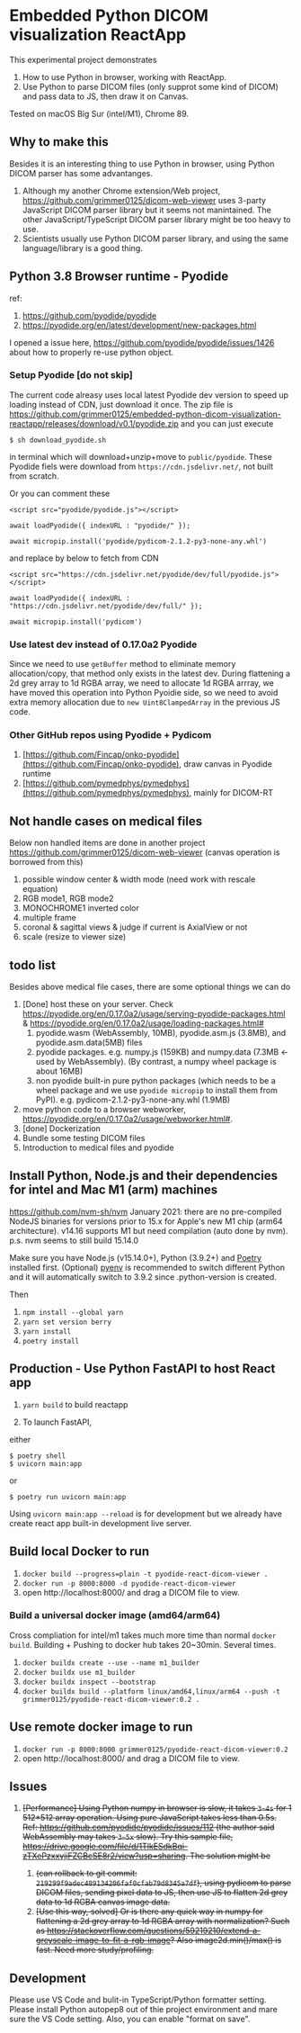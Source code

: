 # Embedded Python DICOM visualization ReactApp

This experimental project demonstrates 
1. How to use Python in browser, working with ReactApp.   
2. Use Python to parse DICOM files (only supprot some kind of DICOM) and pass data to JS, then draw it on Canvas. 

Tested on macOS Big Sur (intel/M1), Chrome 89. 

## Why to make this

Besides it is an interesting thing to use Python in browser, using Python DICOM parser has some advantanges. 
1. Although my another Chrome extension/Web project, https://github.com/grimmer0125/dicom-web-viewer uses 3-party JavaScript DICOM parser library but it seems not manintained. The other JavaScript/TypeScript DICOM parser library might be too heavy to use. 
2. Scientists usually use Python DICOM parser library, and using the same language/library is a good thing. 

## Python 3.8 Browser runtime - Pyodide 

ref: 
1. https://github.com/pyodide/pyodide
2. https://pyodide.org/en/latest/development/new-packages.html

I opened a issue here, https://github.com/pyodide/pyodide/issues/1426 about how to properly re-use python object. 

### Setup Pyodide [do not skip]

The current code alreasy uses local latest Pyodide dev version to speed up loading instead of CDN, just download it once. The zip file is https://github.com/grimmer0125/embedded-python-dicom-visualization-reactapp/releases/download/v0.1/pyodide.zip and you can just execute 

`$ sh download_pyodide.sh` 

in terminal which will download+unzip+move to `public/pyodide`. These Pyodide fiels were download from `https://cdn.jsdelivr.net/`, not built from scratch. 

Or you can comment these
```
<script src="pyodide/pyodide.js"></script>

await loadPyodide({ indexURL : "pyodide/" }); 

await micropip.install('pyodide/pydicom-2.1.2-py3-none-any.whl') 
```

and replace by below to fetch from CDN

```
<script src="https://cdn.jsdelivr.net/pyodide/dev/full/pyodide.js"></script>

await loadPyodide({ indexURL : "https://cdn.jsdelivr.net/pyodide/dev/full/" });

await micropip.install('pydicom') 

```

### Use latest dev instead of 0.17.0a2 Pyodide

Since we need to use `getBuffer` method to eliminate memory allocation/copy, that method only exists in the latest dev. During flattening a 2d grey array to 1d RGBA array, we need to allocate 1d RGBA arrray, we have moved this operation into Python Pyoidie side, so we need to avoid extra memory allocation due to `new Uint8ClampedArray` in the previous JS code. 

### Other GitHub repos using Pyodide + Pydicom
1. [https://github.com/Fincap/onko-pyodide](https://github.com/Fincap/onko-pyodide), draw canvas in Pyodide runtime
2. [https://github.com/pymedphys/pymedphys](https://github.com/pymedphys/pymedphys), mainly for DICOM-RT

## Not handle cases on medical files

Below non handled items are done in another project https://github.com/grimmer0125/dicom-web-viewer (canvas operation is borrowed from this)

1. possible window center & width mode (need work with rescale equation)
2. RGB mode1, RGB mode2
3. MONOCHROME1 inverted color 
4. multiple frame 
5. coronal & sagittal views & judge if current is AxialView or not 
6. scale (resize to viewer size)

##  todo list

Besides above medical file cases, there are some optional things we can do 
1. [Done] host these on your server. Check https://pyodide.org/en/0.17.0a2/usage/serving-pyodide-packages.html & https://pyodide.org/en/0.17.0a2/usage/loading-packages.html#
    1. pyodide.wasm (WebAssembly, 10MB), pyodide.asm.js (3.8MB), and pyodide.asm.data(5MB) files 
    2. pyodide packages. e.g. numpy.js (159KB) and numpy.data (7.3MB <-used by WebAssembly). (By contrast, a numpy wheel package is about 16MB)
    3. non pyodide built-in pure python packages (which needs to be a wheel package and we use `pyodide micropip` to install them from PyPI). e.g. pydicom-2.1.2-py3-none-any.whl (1.9MB) 
3. move python code to a browser webworker, https://pyodide.org/en/0.17.0a2/usage/webworker.html#.  
4. [done] Dockerization
5. Bundle some testing DICOM files
6. Introduction to medical files and pyodide

## Install Python, Node.js and their dependencies for intel and Mac M1 (arm) machines

https://github.com/nvm-sh/nvm January 2021: there are no pre-compiled NodeJS binaries for versions prior to 15.x for Apple's new M1 chip (arm64 architecture). v14.16 supports M1 but need compilation (auto done by nvm). p.s. nvm seems to still build 15.14.0 

Make sure you have Node.js (v15.14.0+), Python (3.9.2+) and [Poetry](https://python-poetry.org/) installed first. (Optional) [pyenv](https://github.com/pyenv/pyenv) is recommended to switch different Python and it will automatically switch to 3.9.2 since .python-version is created. 

Then 
1. `npm install --global yarn`
2. `yarn set version berry`
3. `yarn install`
3. `poetry install`

## Production - Use Python FastAPI to host React app 

1. `yarn build` to build reactapp 

2. To launch FastAPI, 

either 
```
$ poetry shell
$ uvicorn main:app
```
or 
```
$ poetry run uvicorn main:app
```

Using `uvicorn main:app --reload` is for development but we already have create react app built-in development live server.

## Build local Docker to run 

1. `docker build --progress=plain -t pyodide-react-dicom-viewer .` 
2. `docker run -p 8000:8000 -d pyodide-react-dicom-viewer`
3. open http://localhost:8000/ and drag a DICOM file to view. 

### Build a universal docker image (amd64/arm64) 

Cross compliation for intel/m1 takes much more time than normal `docker build`. Building + Pushing to docker hub takes 20~30min. Several times. 

1. `docker buildx create --use --name m1_builder`
2. `docker buildx use m1_builder`
3. `docker buildx inspect --bootstrap`
4. `docker buildx build --platform linux/amd64,linux/arm64 --push -t grimmer0125/pyodide-react-dicom-viewer:0.2 .`

## Use remote docker image to run

1. `docker run -p 8000:8000 grimmer0125/pyodide-react-dicom-viewer:0.2`
2. open http://localhost:8000/ and drag a DICOM file to view. 

## Issues 

1. ~~[Performance] Using Python numpy in browser is slow, it takes `3~4s` for 1 512*512 array operation. Using pure JavaScript takes less than 0.5s. Ref: https://github.com/pyodide/pyodide/issues/112 (the author said WebAssembly may takes `3~5x` slow). Try this sample file, https://drive.google.com/file/d/1TlkESdkBqi-zTXePzxxvjiFZCBcSE8r2/view?usp=sharing. The solution might be~~

    1. ~~(can rollback to git commit: `219299f9adec489134206faf0cfab79d8345a7df`), using pydicom to parse DICOM files, sending pixel data to JS, then use JS to flatten 2d grey data to 1d RGBA canvas image data.~~
    2. ~~[Use this way, solved] Or is there any quick way in numpy for flattening a 2d grey array to 1d RGBA array with normalization? Such as https://stackoverflow.com/questions/59219210/extend-a-greyscale-image-to-fit-a-rgb-image? Also image2d.min()/max() is fast. Need more study/profiling.~~

## Development 

Please use VS Code and bulit-in TypeScript/Python formatter setting. Please install Python autopep8 out of thie project environment and mare sure the VS Code setting. Also, you can enable "format on save". 
